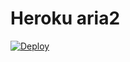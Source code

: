 # Heroku aria2

[![Deploy](https://www.herokucdn.com/deploy/button.svg)](https://heroku.com/deploy)

